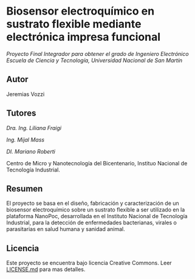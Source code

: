 # Biosensor electroquímico en sustrato flexible mediante electrónica impresa funcional

_Proyecto Final Integrador para obtener el grado de Ingeniero Electrónico_
_Escuela de Ciencia y Tecnología, Universidad Nacional de San Martín_

## Autor
Jeremias Vozzi

## Tutores
_Dra. Ing. Liliana Fraigi_

_Ing. Mijal Mass_

_DI. Mariano Roberti_

Centro de Micro y Nanotecnología del Bicentenario, Instituo Nacional de Tecnología Industrial.

## Resumen

El proyecto se basa en el diseño, fabricación y caracterización de un biosensor electroquímico sobre un sustrato flexible a ser utilizado en la plataforma NanoPoc, desarrollada en el Instituto Nacional de Tecnología Industrial, para la detección de enfermedades bacterianas, virales o parasitarias en salud humana y sanidad animal.

## Licencia

Este proyecto se encuentra bajo licencia Creative Commons. Leer [LICENSE.md](LICENSE.md) para mas detalles.
